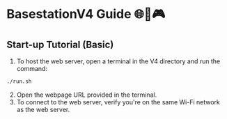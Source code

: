 # BasestationV4 Guide 🌐📡🎮

## Start-up Tutorial (Basic)
1. To host the web server, open a terminal in the V4 directory and run the command:
```bash
./run.sh
```
2. Open the webpage URL provided in the terminal.
3. To connect to the web server, verify you're on the same Wi-Fi network as the web server.
